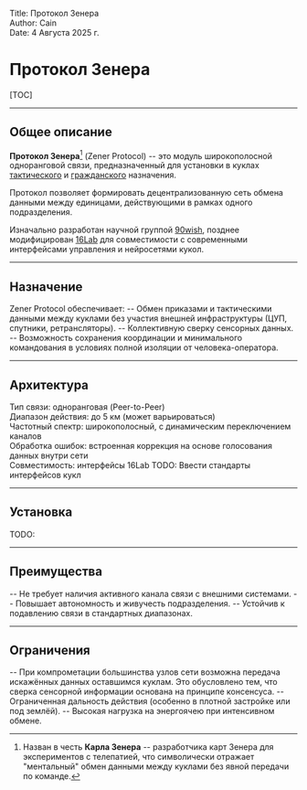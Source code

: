 Title: Протокол Зенера  
Author: Cain  
Date: 4 Августа 2025 г.

# Протокол Зенера
[TOC]

---

## Общее описание
**Протокол Зенера**[^1] (Zener Protocol) -- это модуль широкополосной одноранговой связи, предназначенный для установки в куклах [тактического](/wiki/doll_docs/type/tactical) и [гражданского](/wiki/doll_docs/type/civilian) назначения.

Протокол позволяет формировать децентрализованную сеть обмена данными между единицами, действующими в рамках одного подразделения.

Изначально разработан научной группой [90wish](TODO:), позднее модифицирован [16Lab](TODO:) для совместимости с современными интерфейсами управления и нейросетями кукол.

[^1]: Назван в честь **Карла Зенера** -- разработчика карт Зенера для экспериментов с телепатией, что символически отражает "ментальный" обмен данными между куклами без явной передачи по команде.

---

## Назначение
Zener Protocol обеспечивает:
-- Обмен приказами и тактическими данными между куклами без участия внешней инфраструктуры (ЦУП, спутники, ретрансляторы).
-- Коллективную сверку сенсорных данных.
-- Возможность сохранения координации и минимального командования в условиях полной изоляции от человека-оператора.

---

## Архитектура
Тип связи: одноранговая (Peer-to-Peer)  
Диапазон действия: до 5 км (может варьироваться)  
Частотный спектр: широкополосный, с динамическим переключением каналов  
Обработка ошибок: встроенная коррекция на основе голосования данных внутри сети  
Совместимость: интерфейсы 16Lab TODO: Ввести стандарты интерфейсов кукл  

---

## Установка
TODO:

---

## Преимущества
-- Не требует наличия активного канала связи с внешними системами.
-- Повышает автономность и живучесть подразделения.
-- Устойчив к подавлению связи в стандартных диапазонах.

---

## Ограничения
-- При компрометации большинства узлов сети возможна передача искажённых данных оставшимся куклам. Это обусловлено тем, что сверка сенсорной информации основана на принципе консенсуса.
-- Ограниченная дальность действия (особенно в плотной застройке или под землёй).
-- Высокая нагрузка на энергоячею при интенсивном обмене.
